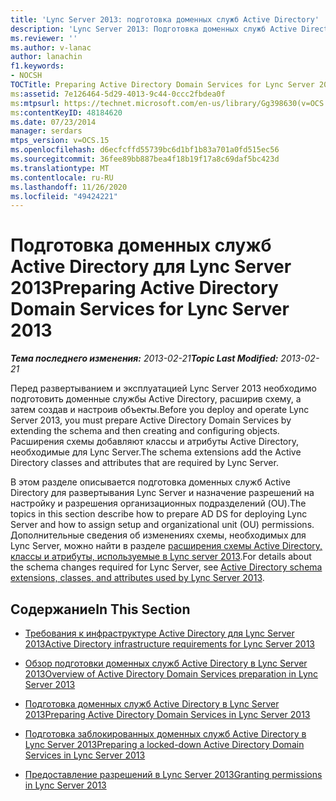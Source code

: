 ```yaml
---
title: 'Lync Server 2013: подготовка доменных служб Active Directory'
description: 'Lync Server 2013: Подготовка доменных служб Active Directory.'
ms.reviewer: ''
ms.author: v-lanac
author: lanachin
f1.keywords:
- NOCSH
TOCTitle: Preparing Active Directory Domain Services for Lync Server 2013
ms:assetid: 7e126464-5d29-4013-9c44-0ccc2fbdea0f
ms:mtpsurl: https://technet.microsoft.com/en-us/library/Gg398630(v=OCS.15)
ms:contentKeyID: 48184620
ms.date: 07/23/2014
manager: serdars
mtps_version: v=OCS.15
ms.openlocfilehash: d6ecfcffd55739bc6d1bf1b83a701a0fd515ec56
ms.sourcegitcommit: 36fee89bb887bea4f18b19f17a8c69daf5bc423d
ms.translationtype: MT
ms.contentlocale: ru-RU
ms.lasthandoff: 11/26/2020
ms.locfileid: "49424221"
---
```

# <a name="preparing-active-directory-domain-services-for-lync-server-2013"></a><span data-ttu-id="d4481-103">Подготовка доменных служб Active Directory для Lync Server 2013</span><span class="sxs-lookup"><span data-stu-id="d4481-103">Preparing Active Directory Domain Services for Lync Server 2013</span></span>

<div data-xmlns="http://www.w3.org/1999/xhtml">

<div class="topic" data-xmlns="http://www.w3.org/1999/xhtml" data-msxsl="urn:schemas-microsoft-com:xslt" data-cs="https://msdn.microsoft.com/">

<div data-asp="https://msdn2.microsoft.com/asp">



</div>

<div id="mainSection">

<div id="mainBody"><span data-ttu-id="d4481-104">

<span> </span></span><span class="sxs-lookup"><span data-stu-id="d4481-104">

<span> </span></span></span>

<span data-ttu-id="d4481-105">_**Тема последнего изменения:** 2013-02-21_</span><span class="sxs-lookup"><span data-stu-id="d4481-105">_**Topic Last Modified:** 2013-02-21_</span></span>

<span data-ttu-id="d4481-106">Перед развертыванием и эксплуатацией Lync Server 2013 необходимо подготовить доменные службы Active Directory, расширив схему, а затем создав и настроив объекты.</span><span class="sxs-lookup"><span data-stu-id="d4481-106">Before you deploy and operate Lync Server 2013, you must prepare Active Directory Domain Services by extending the schema and then creating and configuring objects.</span></span> <span data-ttu-id="d4481-107">Расширения схемы добавляют классы и атрибуты Active Directory, необходимые для Lync Server.</span><span class="sxs-lookup"><span data-stu-id="d4481-107">The schema extensions add the Active Directory classes and attributes that are required by Lync Server.</span></span>

<span data-ttu-id="d4481-108">В этом разделе описывается подготовка доменных служб Active Directory для развертывания Lync Server и назначение разрешений на настройку и разрешения организационных подразделений (OU).</span><span class="sxs-lookup"><span data-stu-id="d4481-108">The topics in this section describe how to prepare AD DS for deploying Lync Server and how to assign setup and organizational unit (OU) permissions.</span></span> <span data-ttu-id="d4481-109">Дополнительные сведения об изменениях схемы, необходимых для Lync Server, можно найти в разделе [расширения схемы Active Directory, классы и атрибуты, используемые в Lync server 2013](lync-server-2013-active-directory-schema-extensions-classes-and-attributes-used-by-lync-server.md).</span><span class="sxs-lookup"><span data-stu-id="d4481-109">For details about the schema changes required for Lync Server, see [Active Directory schema extensions, classes, and attributes used by Lync Server 2013](lync-server-2013-active-directory-schema-extensions-classes-and-attributes-used-by-lync-server.md).</span></span>

<div>

## <a name="in-this-section"></a><span data-ttu-id="d4481-110">Содержание</span><span class="sxs-lookup"><span data-stu-id="d4481-110">In This Section</span></span>

  - [<span data-ttu-id="d4481-111">Требования к инфраструктуре Active Directory для Lync Server 2013</span><span class="sxs-lookup"><span data-stu-id="d4481-111">Active Directory infrastructure requirements for Lync Server 2013</span></span>](lync-server-2013-active-directory-infrastructure-requirements.md)

  - [<span data-ttu-id="d4481-112">Обзор подготовки доменных служб Active Directory в Lync Server 2013</span><span class="sxs-lookup"><span data-stu-id="d4481-112">Overview of Active Directory Domain Services preparation in Lync Server 2013</span></span>](lync-server-2013-overview-of-active-directory-domain-services-preparation.md)

  - [<span data-ttu-id="d4481-113">Подготовка доменных служб Active Directory в Lync Server 2013</span><span class="sxs-lookup"><span data-stu-id="d4481-113">Preparing Active Directory Domain Services in Lync Server 2013</span></span>](lync-server-2013-preparing-active-directory-domain-services.md)

  - [<span data-ttu-id="d4481-114">Подготовка заблокированных доменных служб Active Directory в Lync Server 2013</span><span class="sxs-lookup"><span data-stu-id="d4481-114">Preparing a locked-down Active Directory Domain Services in Lync Server 2013</span></span>](lync-server-2013-preparing-a-locked-down-active-directory-domain-services.md)

  - [<span data-ttu-id="d4481-115">Предоставление разрешений в Lync Server 2013</span><span class="sxs-lookup"><span data-stu-id="d4481-115">Granting permissions in Lync Server 2013</span></span>](lync-server-2013-granting-permissions.md)

<span data-ttu-id="d4481-116"></div>

</div>

<span> </span>

</div>

</div>

</span><span class="sxs-lookup"><span data-stu-id="d4481-116"></div>

</div>

<span> </span>

</div>

</div>

</span></span></div>


